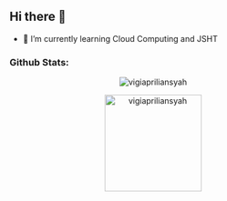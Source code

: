 ## Hi there 👋

- 🌱 I’m currently learning Cloud Computing and JSHT
<!--
**vigiapriliansyah/vigiapriliansyah** is a ✨ _special_ ✨ repository because its `README.md` (this file) appears on your GitHub profile.

Here are some ideas to get you started:

- 🔭 I’m currently working on ...
- 🌱 I’m currently learning ...
- 👯 I’m looking to collaborate on ...
- 🤔 I’m looking for help with ...
- 💬 Ask me about ...
- 📫 How to reach me: ...
- 😄 Pronouns: ...
- ⚡ Fun fact: ...
-->
<h3 align="left">Github Stats:</h3>  

<p align="center"> <img src="https://github-readme-stats.vercel.app/api?username=vigiapriliansyah&show_icons=true&theme=gotham" alt="vigiapriliansyah" />
<p align="center"><img height="170em" src="https://github-readme-stats.vercel.app/api/top-langs?username=vigiapriliansyah&show_icons=true&theme=gotham" alt="vigiapriliansyah" /></p>
